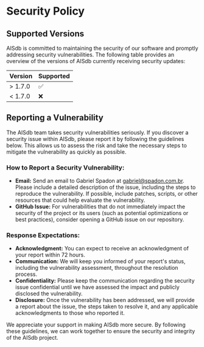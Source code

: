 # Security Policy

## Supported Versions

AISdb is committed to maintaining the security of our software and promptly addressing security vulnerabilities. The following table provides an overview of the versions of AISdb currently receiving security updates:

| Version | Supported          |
| ------- | ------------------ |
| > 1.7.0 | :white_check_mark: |
| < 1.7.0 | :x:                |

## Reporting a Vulnerability

The AISdb team takes security vulnerabilities seriously. If you discover a security issue within AISdb, please report it by following the guidelines below. This allows us to assess the risk and take the necessary steps to mitigate the vulnerability as quickly as possible.

### How to Report a Security Vulnerability:

- **Email:** Send an email to Gabriel Spadon at gabriel@spadon.com.br. Please include a detailed description of the issue, including the steps to reproduce the vulnerability. If possible, include patches, scripts, or other resources that could help evaluate the vulnerability.
- **GitHub Issue:** For vulnerabilities that do not immediately impact the security of the project or its users (such as potential optimizations or best practices), consider opening a GitHub issue on our repository.

### Response Expectations:

- **Acknowledgment:** You can expect to receive an acknowledgment of your report within 72 hours.
- **Communication:** We will keep you informed of your report's status, including the vulnerability assessment, throughout the resolution process.
- **Confidentiality:** Please keep the communication regarding the security issue confidential until we have assessed the impact and publicly disclosed the vulnerability.
- **Disclosure:** Once the vulnerability has been addressed, we will provide a report about the issue, the steps taken to resolve it, and any applicable acknowledgments to those who reported it.

We appreciate your support in making AISdb more secure. By following these guidelines, we can work together to ensure the security and integrity of the AISdb project.
